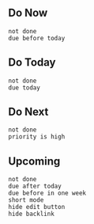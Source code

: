 ## Do Now
```tasks
not done
due before today
```
## Do Today
```tasks
not done
due today
```


## Do Next
```tasks
not done
priority is high
```

## Upcoming
```tasks
not done
due after today
due before in one week
short mode
hide edit button
hide backlink
```